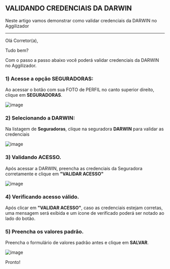 ## VALIDANDO CREDENCIAIS DA DARWIN
Neste artigo vamos demonstrar como validar credenciais da DARWIN no Aggilizador

---

Olá Corretor(a),

Tudo bem?

Com o passo a passo abaixo você poderá validar credenciais da DARWIN no Aggilizador.

### 1) Acesse a opção SEGURADORAS:

Ao acessar o botão com sua FOTO de PERFIL no canto superior direito, clique em **SEGURADORAS**.

![image](https://conversu-partner-assets.s3.sa-east-1.amazonaws.com/agger/wiki/seguradoras/validando-credenciais/c220eb72-5169-48ab-b4df-330f11a099aa.png)

### 2) Selecionando a DARWIN:

Na listagem de **Seguradoras**, clique na seguradora **DARWIN** para validar as credenciais

![image](https://github.com/user-attachments/assets/53a82b2f-8c38-4bb0-951c-15e3a44398fc)

### 3) Validando ACESSO.

Após acessar a DARWIN, preencha as credenciais da Seguradora corretamente e clique em **"VALIDAR ACESSO"**

![image](https://github.com/user-attachments/assets/806fd036-3b81-424c-b0ab-41d7532fabac)

### 4) Verificando acesso válido.

Após clicar em **"VALIDAR ACESSO"**, caso as credenciais estejam corretas, uma mensagem será exibida e um ícone de verificado poderá ser notado ao lado do botão.

### 5) Preencha os valores padrão.

Preencha o formulário de valores padrão antes e clique em **SALVAR**.

![image](https://github.com/user-attachments/assets/fca4fc20-9cfa-43c4-9e40-bd219bb009b7)

Pronto!
